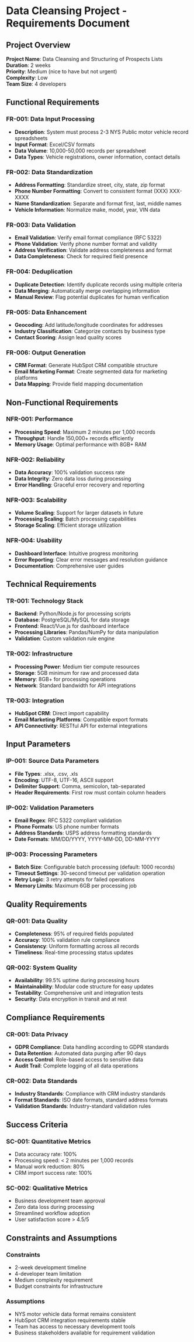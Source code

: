 # Data Cleansing Project - Requirements Document

## Project Overview

**Project Name**: Data Cleansing and Structuring of Prospects Lists  
**Duration**: 2 weeks  
**Priority**: Medium (nice to have but not urgent)  
**Complexity**: Low  
**Team Size**: 4 developers  

## Functional Requirements

### FR-001: Data Input Processing
- **Description**: System must process 2-3 NYS Public motor vehicle record spreadsheets
- **Input Format**: Excel/CSV formats
- **Data Volume**: 10,000-50,000 records per spreadsheet
- **Data Types**: Vehicle registrations, owner information, contact details

### FR-002: Data Standardization
- **Address Formatting**: Standardize street, city, state, zip format
- **Phone Number Formatting**: Convert to consistent format (XXX) XXX-XXXX
- **Name Standardization**: Separate and format first, last, middle names
- **Vehicle Information**: Normalize make, model, year, VIN data

### FR-003: Data Validation
- **Email Validation**: Verify email format compliance (RFC 5322)
- **Phone Validation**: Verify phone number format and validity
- **Address Verification**: Validate address completeness and format
- **Data Completeness**: Check for required field presence

### FR-004: Deduplication
- **Duplicate Detection**: Identify duplicate records using multiple criteria
- **Data Merging**: Automatically merge overlapping information
- **Manual Review**: Flag potential duplicates for human verification

### FR-005: Data Enhancement
- **Geocoding**: Add latitude/longitude coordinates for addresses
- **Industry Classification**: Categorize contacts by business type
- **Contact Scoring**: Assign lead quality scores

### FR-006: Output Generation
- **CRM Format**: Generate HubSpot CRM compatible structure
- **Email Marketing Format**: Create segmented data for marketing platforms
- **Data Mapping**: Provide field mapping documentation

## Non-Functional Requirements

### NFR-001: Performance
- **Processing Speed**: Maximum 2 minutes per 1,000 records
- **Throughput**: Handle 150,000+ records efficiently
- **Memory Usage**: Optimal performance with 8GB+ RAM

### NFR-002: Reliability
- **Data Accuracy**: 100% validation success rate
- **Data Integrity**: Zero data loss during processing
- **Error Handling**: Graceful error recovery and reporting

### NFR-003: Scalability
- **Volume Scaling**: Support for larger datasets in future
- **Processing Scaling**: Batch processing capabilities
- **Storage Scaling**: Efficient storage utilization

### NFR-004: Usability
- **Dashboard Interface**: Intuitive progress monitoring
- **Error Reporting**: Clear error messages and resolution guidance
- **Documentation**: Comprehensive user guides

## Technical Requirements

### TR-001: Technology Stack
- **Backend**: Python/Node.js for processing scripts
- **Database**: PostgreSQL/MySQL for data storage
- **Frontend**: React/Vue.js for dashboard interface
- **Processing Libraries**: Pandas/NumPy for data manipulation
- **Validation**: Custom validation rule engine

### TR-002: Infrastructure
- **Processing Power**: Medium tier compute resources
- **Storage**: 5GB minimum for raw and processed data
- **Memory**: 8GB+ for processing operations
- **Network**: Standard bandwidth for API integrations

### TR-003: Integration
- **HubSpot CRM**: Direct import capability
- **Email Marketing Platforms**: Compatible export formats
- **API Connectivity**: RESTful API for external integrations

## Input Parameters

### IP-001: Source Data Parameters
- **File Types**: .xlsx, .csv, .xls
- **Encoding**: UTF-8, UTF-16, ASCII support
- **Delimiter Support**: Comma, semicolon, tab-separated
- **Header Requirements**: First row must contain column headers

### IP-002: Validation Parameters
- **Email Regex**: RFC 5322 compliant validation
- **Phone Formats**: US phone number formats
- **Address Standards**: USPS address formatting standards
- **Date Formats**: MM/DD/YYYY, YYYY-MM-DD, DD-MM-YYYY

### IP-003: Processing Parameters
- **Batch Size**: Configurable batch processing (default: 1000 records)
- **Timeout Settings**: 30-second timeout per validation operation
- **Retry Logic**: 3 retry attempts for failed operations
- **Memory Limits**: Maximum 6GB per processing job

## Quality Requirements

### QR-001: Data Quality
- **Completeness**: 95% of required fields populated
- **Accuracy**: 100% validation rule compliance
- **Consistency**: Uniform formatting across all records
- **Timeliness**: Real-time processing status updates

### QR-002: System Quality
- **Availability**: 99.5% uptime during processing hours
- **Maintainability**: Modular code structure for easy updates
- **Testability**: Comprehensive unit and integration tests
- **Security**: Data encryption in transit and at rest

## Compliance Requirements

### CR-001: Data Privacy
- **GDPR Compliance**: Data handling according to GDPR standards
- **Data Retention**: Automated data purging after 90 days
- **Access Control**: Role-based access to sensitive data
- **Audit Trail**: Complete logging of all data operations

### CR-002: Data Standards
- **Industry Standards**: Compliance with CRM industry standards
- **Format Standards**: ISO date formats, standard address formats
- **Validation Standards**: Industry-standard validation rules

## Success Criteria

### SC-001: Quantitative Metrics
- Data accuracy rate: 100%
- Processing speed: < 2 minutes per 1,000 records
- Manual work reduction: 80%
- CRM import success rate: 100%

### SC-002: Qualitative Metrics
- Business development team approval
- Zero data loss during processing
- Streamlined workflow adoption
- User satisfaction score > 4.5/5

## Constraints and Assumptions

### Constraints
- 2-week development timeline
- 4-developer team limitation
- Medium complexity requirement
- Budget constraints for infrastructure

### Assumptions
- NYS motor vehicle data format remains consistent
- HubSpot CRM integration requirements stable
- Team has access to necessary development tools
- Business stakeholders available for requirement validation 